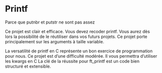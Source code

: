 # Printf
Parce que putnbr et putstr ne sont pas assez

Ce projet est clair et efficace. Vous devez recoder printf. Vous aurez dès lors la
possibilité de le réutiliser dans vos futurs projets. Ce projet porte principalement sur les
arguments à taille variable.

La versatilité de printf en C représente un bon exercice de programmation pour nous.
Ce projet est d’une difficulté modérée. Il vous permettra d’utiliser les kwargs en C La clé
de la réussite pour ft_printf est un code bien structuré et extensible.
